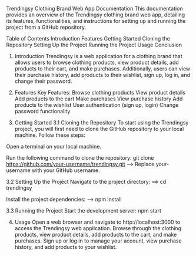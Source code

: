 Trendingsy Clothing Brand Web App Documentation
This documentation provides an overview of the Trendingsy clothing brand web app, detailing its features, functionalities, and instructions for setting up and running the project from a GitHub repository.

Table of Contents
Introduction
Features
Getting Started
Cloning the Repository
Setting Up the Project
Running the Project
Usage
Conclusion
1. Introduction
Trendingsy is a web application for a clothing brand that allows users to browse clothing products, view product details, add products to their cart, and make purchases. Additionally, users can view their purchase history, add products to their wishlist, sign up, log in, and change their password.

2. Features
Key Features:
Browse clothing products
View product details
Add products to the cart
Make purchases
View purchase history
Add products to the wishlist
User authentication (sign up, login)
Change password functionality
3. Getting Started
3.1 Cloning the Repository
To start using the Trendingsy project, you will first need to clone the GitHub repository to your local machine. Follow these steps:

Open a terminal on your local machine.

Run the following command to clone the repository:
git clone https://github.com/your-username/trendingsy.git
--> Replace your-username with your GitHub username.

3.2 Setting Up the Project
Navigate to the project directory:
==> cd trendingsy

Install the project dependencies:
--> npm install

3.3 Running the Project
Start the development server:
npm start

4. Usage
Open a web browser and navigate to http://localhost:3000 to access the Trendingsy web application.
Browse through the clothing products, view product details, add products to the cart, and make purchases.
Sign up or log in to manage your account, view purchase history, and add products to your wishlist.
